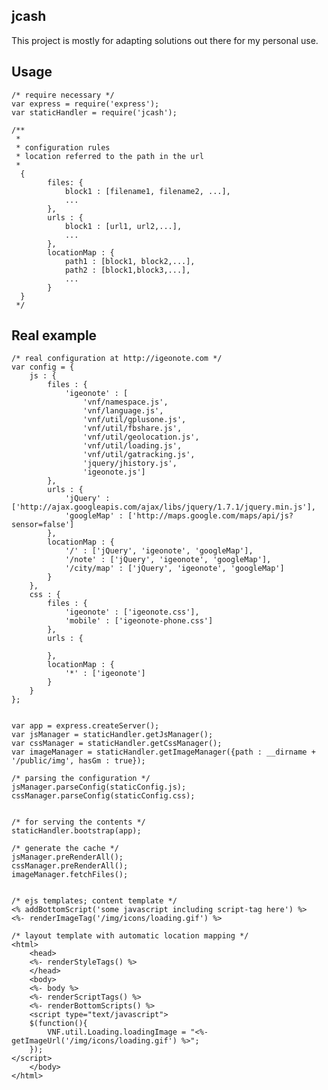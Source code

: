 ## jcash
This project is mostly for adapting solutions out there for my personal use.

## Usage
	/* require necessary */
	var express = require('express');
	var staticHandler = require('jcash');
	
	/**
	 * 
	 * configuration rules
	 * location referred to the path in the url
	 *
	  {
	 		files: {
	 			block1 : [filename1, filename2, ...],
	 			...
	 		},
	 		urls : {
	 			block1 : [url1, url2,...],
	 			...
	 		},
	 		locationMap : {
	 			path1 : [block1, block2,...],
	 			path2 : [block1,block3,...],
	 			...
	 		}
	  }
	 */
	

## Real example
	/* real configuration at http://igeonote.com */
	var config = {
		js : {
			files : {
				'igeonote' : [
					'vnf/namespace.js',
					'vnf/language.js',
					'vnf/util/gplusone.js',
					'vnf/util/fbshare.js', 
					'vnf/util/geolocation.js',
					'vnf/util/loading.js', 
					'vnf/util/gatracking.js',
					'jquery/jhistory.js',
					'igeonote.js']
			},
			urls : {
				'jQuery' : ['http://ajax.googleapis.com/ajax/libs/jquery/1.7.1/jquery.min.js'],
				'googleMap' : ['http://maps.google.com/maps/api/js?sensor=false']
			},
			locationMap : {
				'/' : ['jQuery', 'igeonote', 'googleMap'],
				'/note' : ['jQuery', 'igeonote', 'googleMap'],
				'/city/map' : ['jQuery', 'igeonote', 'googleMap']
			}
		},
		css : {
			files : {
				'igeonote' : ['igeonote.css'],
				'mobile' : ['igeonote-phone.css']
			},
			urls : {
				
			},
			locationMap : {
				'*' : ['igeonote']
			}
		}
	};
	
	
	var app = express.createServer();
	var jsManager = staticHandler.getJsManager();
	var cssManager = staticHandler.getCssManager();
	var imageManager = staticHandler.getImageManager({path : __dirname + '/public/img', hasGm : true});
		
	/* parsing the configuration */
	jsManager.parseConfig(staticConfig.js);
	cssManager.parseConfig(staticConfig.css);
	
	
	/* for serving the contents */
	staticHandler.bootstrap(app);
	
	/* generate the cache */
	jsManager.preRenderAll();
	cssManager.preRenderAll();
	imageManager.fetchFiles();
	
	
	/* ejs templates; content template */
	<% addBottomScript('some javascript including script-tag here') %>
	<%- renderImageTag('/img/icons/loading.gif') %>
	
	/* layout template with automatic location mapping */
	<html>
		<head>
		<%- renderStyleTags() %>
		</head>
		<body>
		<%- body %>
		<%- renderScriptTags() %>
		<%- renderBottomScripts() %>
		<script type="text/javascript">
		$(function(){
			VNF.util.Loading.loadingImage = "<%- getImageUrl('/img/icons/loading.gif') %>";
		});
	</script>
		</body>
	</html>

	